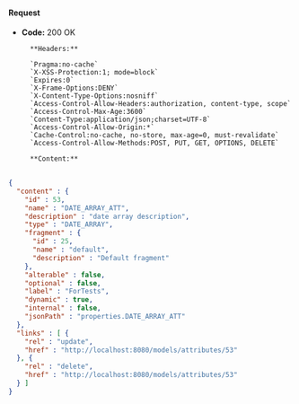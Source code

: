 #### Request

* **Code:** 200 OK

        **Headers:**

        `Pragma:no-cache`
        `X-XSS-Protection:1; mode=block`
        `Expires:0`
        `X-Frame-Options:DENY`
        `X-Content-Type-Options:nosniff`
        `Access-Control-Allow-Headers:authorization, content-type, scope`
        `Access-Control-Max-Age:3600`
        `Content-Type:application/json;charset=UTF-8`
        `Access-Control-Allow-Origin:*`
        `Cache-Control:no-cache, no-store, max-age=0, must-revalidate`
        `Access-Control-Allow-Methods:POST, PUT, GET, OPTIONS, DELETE`

        **Content:**

```json
    
{
  "content" : {
    "id" : 53,
    "name" : "DATE_ARRAY_ATT",
    "description" : "date array description",
    "type" : "DATE_ARRAY",
    "fragment" : {
      "id" : 25,
      "name" : "default",
      "description" : "Default fragment"
    },
    "alterable" : false,
    "optional" : false,
    "label" : "ForTests",
    "dynamic" : true,
    "internal" : false,
    "jsonPath" : "properties.DATE_ARRAY_ATT"
  },
  "links" : [ {
    "rel" : "update",
    "href" : "http://localhost:8080/models/attributes/53"
  }, {
    "rel" : "delete",
    "href" : "http://localhost:8080/models/attributes/53"
  } ]
}
```
